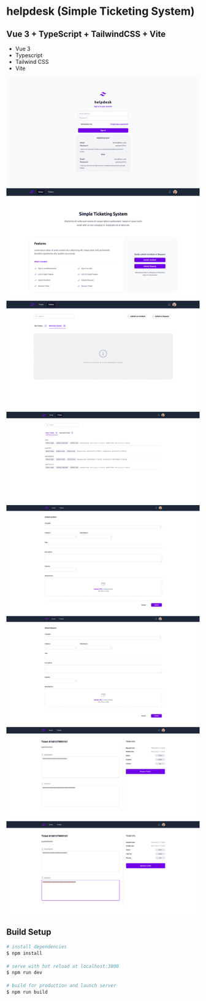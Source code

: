 # helpdesk (Simple Ticketing System)

## Vue 3 + TypeScript + TailwindCSS + Vite

* Vue 3
* Typescript
* Tailwind CSS
* Vite


<!-- WEBSITE SCREENSHOT -->
![Website Screen Shot](./public/login.png)
![Website Screen Shot](./public/home.png)
![Website Screen Shot](./public/empty-tickets.png)
![Website Screen Shot](./public/tickets.png)
![Website Screen Shot](./public/submit-incident.png)
![Website Screen Shot](./public/submit-request.png)
![Website Screen Shot](./public/tickets-closed.png)
![Website Screen Shot](./public/tickets-open.png)


## Build Setup

```bash
# install dependencies
$ npm install

# serve with hot reload at localhost:3000
$ npm run dev

# build for production and launch server
$ npm run build
```